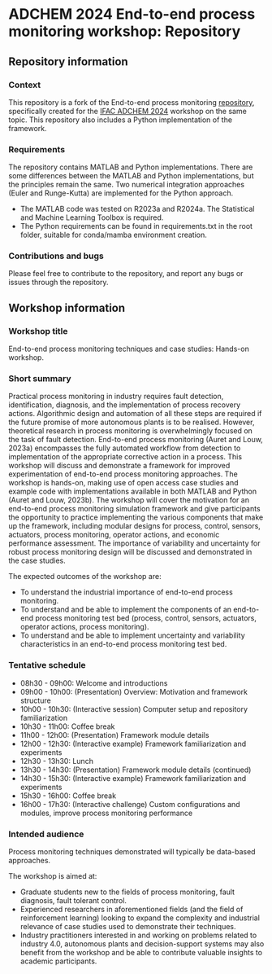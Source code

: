# ADCHEM 2024 End-to-end process monitoring workshop: Repository

## Repository information

### Context
This repository is a fork of the End-to-end process monitoring [repository](https://github.com/Stellenbosch-University-Process-Eng/End-to-end-process-monitoring), specifically created for the [IFAC ADCHEM 2024](https://www.adchem2024.org/) workshop on the same topic. This repository also includes a Python implementation of the framework.

### Requirements
The repository contains MATLAB and Python implementations. There are some differences between the MATLAB and Python implementations, but the principles remain the same. Two numerical integration approaches (Euler and Runge-Kutta) are implemented for the Python approach.
- The MATLAB code was tested on R2023a and R2024a. The Statistical and Machine Learning Toolbox is required.
- The Python requirements can be found in requirements.txt in the root folder, suitable for conda/mamba environment creation.

### Contributions and bugs
Please feel free to contribute to the repository, and report any bugs or issues through the repository.

## Workshop information

### Workshop title
End-to-end process monitoring techniques and case studies: Hands-on workshop.

### Short summary
Practical process monitoring in industry requires fault detection, identification, diagnosis, and the implementation of process recovery actions. Algorithmic design and automation of all these steps are required if the future promise of more autonomous plants is to be realised. However, theoretical research in process monitoring is overwhelmingly focused on the task of fault detection. End-to-end process monitoring (Auret and Louw, 2023a) encompasses the fully automated workflow from detection to implementation of the appropriate corrective action in a process. This workshop will discuss and demonstrate a framework for improved experimentation of end-to-end process monitoring approaches. The workshop is hands-on, making use of open access case studies and example code with implementations available in both MATLAB and Python (Auret and Louw, 2023b). The workshop will cover the motivation for an end-to-end process monitoring simulation framework and give participants the opportunity to practice implementing the various components that make up the framework, including modular designs for process, control, sensors, actuators, process monitoring, operator actions, and economic performance assessment. The importance of variability and uncertainty for robust process monitoring design will be discussed and demonstrated in the case studies.

The expected outcomes of the workshop are:
- To understand the industrial importance of end-to-end process monitoring.
- To understand and be able to implement the components of an end-to-end process monitoring test bed (process, control, sensors, actuators, operator actions, process monitoring).
- To understand and be able to implement uncertainty and variability characteristics in an end-to-end process monitoring test bed.

### Tentative schedule
- 08h30 - 09h00: Welcome and introductions
- 09h00 - 10h00: (Presentation) Overview: Motivation and framework structure
- 10h00 - 10h30: (Interactive session) Computer setup and repository familiarization
- 10h30 - 11h00: Coffee break
- 11h00 - 12h00: (Presentation) Framework module details
- 12h00 - 12h30: (Interactive example) Framework familiarization and experiments
- 12h30 - 13h30: Lunch
- 13h30 - 14h30: (Presentation) Framework module details (continued)
- 14h30 - 15h30: (Interactive example) Framework familiarization and experiments
- 15h30 - 16h00: Coffee break
- 16h00 - 17h30: (Interactive challenge) Custom configurations and modules, improve process monitoring performance

### Intended audience
Process monitoring techniques demonstrated will typically be data-based approaches.

The workshop is aimed at:
- Graduate students new to the fields of process monitoring, fault diagnosis, fault tolerant control.
- Experienced researchers in aforementioned fields (and the field of reinforcement learning) looking to expand the complexity and industrial relevance of case studies used to demonstrate their techniques. 
- Industry practitioners interested in and working on problems related to industry 4.0, autonomous plants and decision-support systems may also benefit from the workshop and be able to contribute valuable insights to academic participants.
